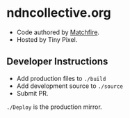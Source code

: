 # ndncollective.org
- Code authored by [Matchfire](https://matchfire.com).
- Hosted by Tiny Pixel.

## Developer Instructions
- Add production files to `./build`
- Add development source to `./source`
- Submit PR.

`./Deploy` is the production mirror.